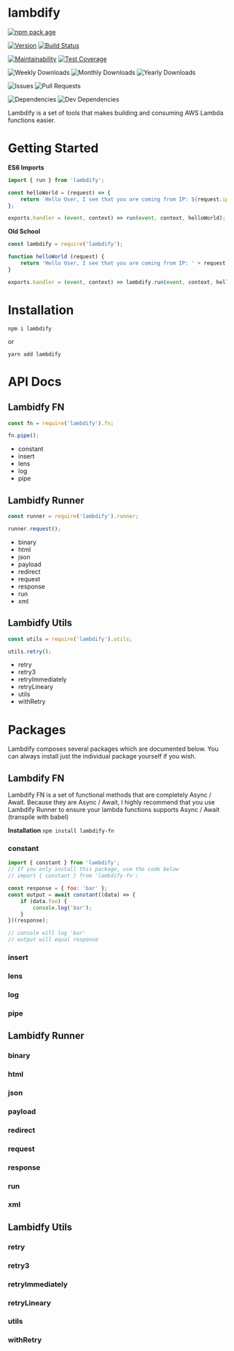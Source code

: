# lambdify

[![npm pack age](https://nodei.co/npm/lambdify.png?downloads=true&downloadRank=true&stars=true)](https://npmjs.org/package/lambdify)

[![Version](https://badge.fury.io/js/lambdify.svg)](https://npmjs.org/package/lambidfy) [![Build Status](https://travis-ci.org/Prefinem/lambdify.svg)](https://travis-ci.org/Prefinem/lambdify)

[![Maintainability](https://api.codeclimate.com/v1/badges/4f911850391938e811f1/maintainability)](https://codeclimate.com/github/Prefinem/lambdify/maintainability) [![Test Coverage](https://api.codeclimate.com/v1/badges/4f911850391938e811f1/test_coverage)](https://codeclimate.com/github/Prefinem/lambdify/test_coverage)

![Weekly Downloads](https://img.shields.io/npm/dw/lambdify.svg) ![Monthly Downloads](https://img.shields.io/npm/dm/lambdify.svg) ![Yearly Downloads](https://img.shields.io/npm/dy/lambdify.svg)

![Issues](https://img.shields.io/github/issues/Prefinem/lambdify.svg) ![Pull Requests](https://img.shields.io/github/issues-pr/Prefinem/lambdify.svg)

![Dependencies](https://david-dm.org/Prefinem/lambdify.svg) ![Dev Dependencies](https://david-dm.org/Prefinem/lambdify/dev-status.svg)

Lambdify is a set of tools that makes building and consuming AWS Lambda functions easier.

# Getting Started

**ES6 Imports**

```js
import { run } from 'lambdify';

const helloWorld = (request) => {
	return `Hello User, I see that you are coming from IP: ${request.ip}`;
};

exports.handler = (event, context) => run(event, context, helloWorld);
```

**Old School**

```js
const lambdify = require('lambdify');

function helloWorld (request) {
	return 'Hello User, I see that you are coming from IP: ' + request.ip;
}

exports.handler = (event, context) => lambdify.run(event, context, helloWorld);
```

# Installation

    npm i lambdify

or

    yarn add lambdify

# API Docs

## Lambidfy FN

```js
const fn = require('lambdify').fn;

fn.pipe();
```
* constant
* insert
* lens
* log
* pipe

## Lambidfy Runner

```js
const runner = require('lambdify').runner;

runner.request();
```
* binary
* html
* json
* payload
* redirect
* request
* response
* run
* xml

## Lambidfy Utils

```js
const utils = require('lambdify').utils;

utils.retry();
```
* retry
* retry3
* retryImmediately
* retryLineary
* utils
* withRetry

# Packages

Lambdify composes several packages which are documented below.  You can always install just the individual package yourself if you wish.

## Lambdify FN

Lambdify FN is a set of functional methods that are completely Async / Await.  Because they are Async / Await, I highly recommend that you use Lambdify Runner to ensure your lambda functions supports Async / Await (transpile with babel)

**Installation**
`npm install lambdify-fn`

### constant
```js
import { constant } from 'lambdify';
// If you only install this package, use the code below
// import { constant } from 'lambdify-fn';

const response = { foo: 'bar' };
const output = await constant((data) => {
	if (data.foo) {
		console.log('bar');
	}
})(response);

// console will log 'bar'
// output will equal response
```

### insert
### lens
### log
### pipe

## Lambidfy Runner

### binary
### html
### json
### payload
### redirect
### request
### response
### run
### xml

## Lambidfy Utils

### retry
### retry3
### retryImmediately
### retryLineary
### utils
### withRetry